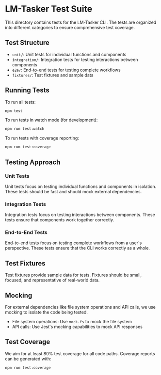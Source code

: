 # LM-Tasker Test Suite

This directory contains tests for the LM-Tasker CLI. The tests are organized into different categories to ensure comprehensive test coverage.

## Test Structure

- `unit/`: Unit tests for individual functions and components
- `integration/`: Integration tests for testing interactions between components
- `e2e/`: End-to-end tests for testing complete workflows
- `fixtures/`: Test fixtures and sample data

## Running Tests

To run all tests:

```bash
npm test
```

To run tests in watch mode (for development):

```bash
npm run test:watch
```

To run tests with coverage reporting:

```bash
npm run test:coverage
```

## Testing Approach

### Unit Tests

Unit tests focus on testing individual functions and components in isolation. These tests should be fast and should mock external dependencies.

### Integration Tests

Integration tests focus on testing interactions between components. These tests ensure that components work together correctly.

### End-to-End Tests

End-to-end tests focus on testing complete workflows from a user's perspective. These tests ensure that the CLI works correctly as a whole.

## Test Fixtures

Test fixtures provide sample data for tests. Fixtures should be small, focused, and representative of real-world data.

## Mocking

For external dependencies like file system operations and API calls, we use mocking to isolate the code being tested.

- File system operations: Use `mock-fs` to mock the file system
- API calls: Use Jest's mocking capabilities to mock API responses

## Test Coverage

We aim for at least 80% test coverage for all code paths. Coverage reports can be generated with:

```bash
npm run test:coverage
```
